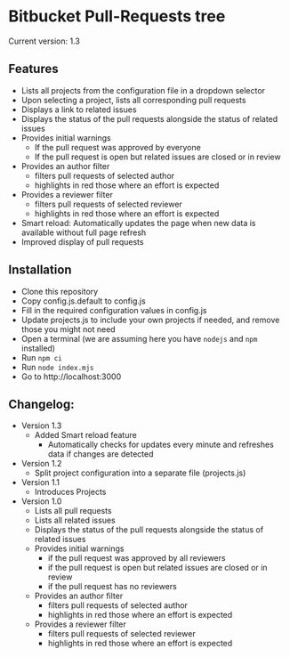 # Bitbucket Pull-Requests tree

Current version: 1.3

## Features
* Lists all projects from the configuration file in a dropdown selector
* Upon selecting a project, lists all corresponding pull requests
* Displays a link to related issues
* Displays the status of the pull requests alongside the status of related issues
* Provides initial warnings
  * If the pull request was approved by everyone
  * If the pull request is open but related issues are closed or in review
* Provides an author filter
  * filters pull requests of selected author
  * highlights in red those where an effort is expected
* Provides a reviewer filter
  * filters pull requests of selected reviewer
  * highlights in red those where an effort is expected
* Smart reload: Automatically updates the page when new data is available without full page refresh
* Improved display of pull requests

## Installation
* Clone this repository
* Copy config.js.default to config.js
* Fill in the required configuration values in config.js
* Update projects.js to include your own projects if needed, and remove those you might not need
* Open a terminal (we are assuming here you have `nodejs` and `npm` installed)
* Run `npm ci`
* Run `node index.mjs`
* Go to http://localhost:3000

## Changelog:
* Version 1.3
  * Added Smart reload feature
    * Automatically checks for updates every minute and refreshes data if changes are detected
* Version 1.2
  * Split project configuration into a separate file (projects.js)
* Version 1.1
  * Introduces Projects
* Version 1.0
  * Lists all pull requests
  * Lists all related issues
  * Displays the status of the pull requests alongside the status of related issues
  * Provides initial warnings
    * if the pull request was approved by all reviewers
    * if the pull request is open but related issues are closed or in review
    * if the pull request has no reviewers
  * Provides an author filter
    * filters pull requests of selected author
    * highlights in red those where an effort is expected
  * Provides a reviewer filter
    * filters pull requests of selected reviewer
    * highlights in red those where an effort is expected
